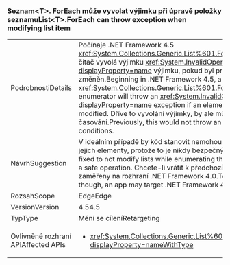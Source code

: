 ### <a name="listlttgtforeach-can-throw-exception-when-modifying-list-item"></a><span data-ttu-id="6f601-101">Seznam&lt;T&gt;. ForEach může vyvolat výjimku při úpravě položky seznamu</span><span class="sxs-lookup"><span data-stu-id="6f601-101">List&lt;T&gt;.ForEach can throw exception when modifying list item</span></span>

|   |   |
|---|---|
|<span data-ttu-id="6f601-102">Podrobnosti</span><span class="sxs-lookup"><span data-stu-id="6f601-102">Details</span></span>|<span data-ttu-id="6f601-103">Počínaje .NET Framework 4.5 <xref:System.Collections.Generic.List%601.ForEach(System.Action{%600})> čítač vyvolá výjimku <xref:System.InvalidOperationException?displayProperty=name> výjimku, pokud byl prvek v kolekci volání změněn.</span><span class="sxs-lookup"><span data-stu-id="6f601-103">Beginning in .NET Framework 4.5, a <xref:System.Collections.Generic.List%601.ForEach(System.Action{%600})> enumerator will throw an <xref:System.InvalidOperationException?displayProperty=name> exception if an element in the calling collection is modified.</span></span> <span data-ttu-id="6f601-104">Dříve to vyvolání výjimky, by ale může vést ke konfliktům časování.</span><span class="sxs-lookup"><span data-stu-id="6f601-104">Previously, this would not throw an exception but could lead to race conditions.</span></span>|
|<span data-ttu-id="6f601-105">Návrh</span><span class="sxs-lookup"><span data-stu-id="6f601-105">Suggestion</span></span>|<span data-ttu-id="6f601-106">V ideálním případě by kód stanovit nemohou měnit seznamy při vytváření výčtu jejich elementy, protože to je nikdy bezpečný provoz.</span><span class="sxs-lookup"><span data-stu-id="6f601-106">Ideally, code should be fixed to not modify lists while enumerating their elements because that is never a safe operation.</span></span> <span data-ttu-id="6f601-107">Chcete-li vrátit k předchozí chování, ale aplikace mohou být zaměřeny na rozhraní .NET Framework 4.0.</span><span class="sxs-lookup"><span data-stu-id="6f601-107">To revert to the previous behavior, though, an app may target .NET Framework 4.0.</span></span>|
|<span data-ttu-id="6f601-108">Rozsah</span><span class="sxs-lookup"><span data-stu-id="6f601-108">Scope</span></span>|<span data-ttu-id="6f601-109">Edge</span><span class="sxs-lookup"><span data-stu-id="6f601-109">Edge</span></span>|
|<span data-ttu-id="6f601-110">Version</span><span class="sxs-lookup"><span data-stu-id="6f601-110">Version</span></span>|<span data-ttu-id="6f601-111">4.5</span><span class="sxs-lookup"><span data-stu-id="6f601-111">4.5</span></span>|
|<span data-ttu-id="6f601-112">Typ</span><span class="sxs-lookup"><span data-stu-id="6f601-112">Type</span></span>|<span data-ttu-id="6f601-113">Mění se cílení</span><span class="sxs-lookup"><span data-stu-id="6f601-113">Retargeting</span></span>|
|<span data-ttu-id="6f601-114">Ovlivněné rozhraní API</span><span class="sxs-lookup"><span data-stu-id="6f601-114">Affected APIs</span></span>|<ul><li><xref:System.Collections.Generic.List%601.ForEach(System.Action{%600})?displayProperty=nameWithType></li></ul>|

